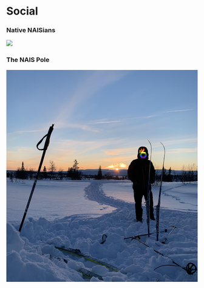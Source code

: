 # Social



### Native NAISians
![](/assets/naisians.png)

### The NAIS Pole
![](/assets/the-nais-pole.png)